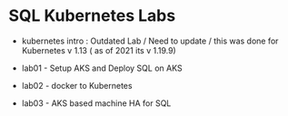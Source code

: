 # SQL Kubernetes Labs

- kubernetes intro : Outdated Lab / Need to update / this was done for Kubernetes v 1.13 ( as of 2021 its v 1.19.9)

- lab01 - Setup AKS and Deploy SQL on AKS

- lab02 - docker to Kubernetes 

- lab03 - AKS based machine HA for SQL 
